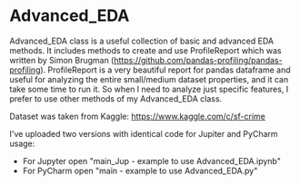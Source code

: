 # Advanced_EDA
Advanced_EDA class is a useful collection of basic and advanced EDA methods.
It includes methods to create and use ProfileReport which was written by Simon Brugman (https://github.com/pandas-profiling/pandas-profiling).
ProfileReport is a very beautiful report for pandas dataframe and useful for analyzing the entire small/medium dataset properties, and it can take some time to run it.
So when I need to analyze just specific features, I prefer to use other methods of my Advanced_EDA class.

Dataset was taken from Kaggle: https://www.kaggle.com/c/sf-crime

I've uploaded two versions with identical code for Jupiter and PyCharm usage:
  * For Jupyter open "main_Jup - example to use Advanced_EDA.ipynb"
  * For PyCharm open "main - example to use Advanced_EDA.py"




